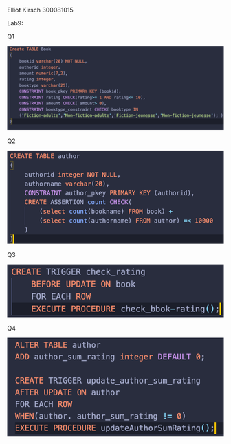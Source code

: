 Elliot Kirsch
300081015

Lab9:

Q1

![image](https://github.com/Mystyclious/CSI2532Lab/blob/master/Lab9/Q1.png)

Q2

![image](https://github.com/Mystyclious/CSI2532Lab/blob/master/Lab9/Q2.png)

Q3

![image](https://github.com/Mystyclious/CSI2532Lab/blob/master/Lab9/Q3.png)

Q4

![image](https://github.com/Mystyclious/CSI2532Lab/blob/master/Lab9/Q4.png)
